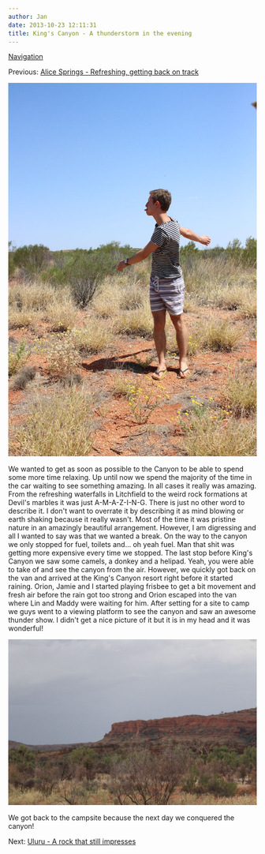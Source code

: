 ```yaml
---
author: Jan
date: 2013-10-23 12:11:31
title: King's Canyon - A thunderstorm in the evening
---
```


[Navigation](/posts/30-der-stuart-highway/)

Previous: [Alice Springs - Refreshing, getting back on track](../day_07)

![Image](./images/orion.jpg)

We wanted to get as soon as possible to the Canyon to be able to spend some
more time relaxing. Up until now we spend the majority of the time in the car
waiting to see something amazing. In all cases it really was amazing. From the
refreshing waterfalls in Litchfield to the weird rock formations at
Devil's marbles it was just A-M-A-Z-I-N-G. There is just no other word to
describe it. I don't want to overrate it by describing it as mind blowing
or earth shaking because it really wasn't. Most of the time it was
pristine nature in an amazingly beautiful arrangement. However, I am digressing
and all I wanted to say was that we wanted a break. On the way to the canyon we
only stopped for fuel, toilets and... oh yeah fuel. Man that shit was
getting more expensive every time we stopped. The last stop before King's
Canyon we saw some camels, a donkey and a helipad. Yeah, you were able to take
of and see the canyon from the air. However, we quickly got back on the van and
arrived at the King's Canyon resort right before it started raining.
Orion, Jamie and I started playing frisbee to get a bit movement and fresh air
before the rain got too strong and Orion escaped into the van where Lin and
Maddy were waiting for him. After setting for a site to camp we guys went to a
viewing platform to see the canyon and saw an awesome thunder show. I
didn't get a nice picture of it but it is in my head and it was
wonderful!

![Image](./images/canyon.jpg)

We got back to the campsite because the next day we conquered the canyon!

Next: [Uluru - A rock that still impresses](../day_09)
